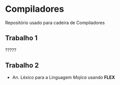 # Compiladores
Repositório usado para cadeira de Compiladores

## Trabalho 1

?????

## Trabalho 2

- An. Léxico para a Linguagem _Mojica_ usando __FLEX__
